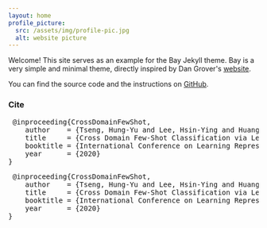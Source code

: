 ```yaml
---
layout: home
profile_picture:
  src: /assets/img/profile-pic.jpg
  alt: website picture
---
```


<p>
  Welcome! This site serves as an example for the Bay Jekyll theme. Bay is a very simple and minimal theme, directly inspired by Dan Grover's <a href="http://dangrover.com">website</a>.
</p>

<p>
  You can find the source code and the instructions on <a href="https://github.com/eliottvincent/bay">GitHub</a>.
</p>

<h3>Cite</h3>
<pre> @inproceeding{CrossDomainFewShot,
    author    = {Tseng, Hung-Yu and Lee, Hsin-Ying and Huang, Jia-Bin and Yang, Ming-Hsuan}, 
    title     = {Cross Domain Few-Shot Classification via Learned Feature-Wise Transformation}, 
    booktitle = {International Conference on Learning Representations},
    year      = {2020}
} </pre>



<section id="test">

<pre> @inproceeding{CrossDomainFewShot,
    author    = {Tseng, Hung-Yu and Lee, Hsin-Ying and Huang, Jia-Bin and Yang, Ming-Hsuan}, 
    title     = {Cross Domain Few-Shot Classification via Learned Feature-Wise Transformation}, 
    booktitle = {International Conference on Learning Representations},
    year      = {2020}
} </pre>
</section>
